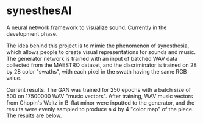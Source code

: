 # synesthesAI
A neural network framework to visualize sound.
Currently in the development phase.

The idea behind this project is to mimic the phenomenon of synesthesia, which allows people to create visual representations
for sounds and music. The generator network is trained with an input of batched WAV data collected from the MAESTRO dataset, and 
the discriminator is trained on 28 by 28 color "swaths", with each pixel in the swath having the same RGB value. 

Current results. 
The GAN was trained for 250 epochs with a batch size of 500 on 17500000 WAV "music vectors". After training, WAV music vectors from 
Chopin's Waltz in B-flat minor were inputted to the generator, and the results were evenly sampled to produce a 4 by 4 "color map" of
the piece. The results are below.


